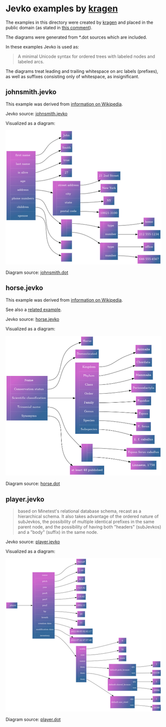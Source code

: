 # Jevko examples by [kragen](http://canonical.org/~kragen/)

The examples in this directory were created by [kragen](http://canonical.org/~kragen/) and placed in the public domain (as stated in [this comment](https://news.ycombinator.com/item?id=33352544)).

The diagrams were generated from *.dot sources which are included.

In these examples Jevko is used as:

> A minimal Unicode syntax for ordered trees with labeled nodes and labeled arcs.

The diagrams treat leading and trailing whitespace on arc labels (prefixes), as well as suffixes consisting only of whitespace, as insignificant.

## johnsmith.jevko

This example was derived from [information on Wikipedia](https://en.wikipedia.org/wiki/JSON#Syntax).

Jevko source: [johnsmith.jevko](johnsmith.jevko)

Visualized as a diagram:

![johnsmith.jpg](johnsmith.jpg)

Diagram source: [johnsmith.dot](johnsmith.dot)

## horse.jevko

This example was derived from [information on Wikipedia](https://en.wikipedia.org/wiki/Horse).

See also a [related example](../wikipedia.md).

Jevko source: [horse.jevko](horse.jevko)

Visualized as a diagram:

![horse.jpg](horse.jpg)

Diagram source: [horse.dot](horse.dot)

## player.jevko

> based on Minetest's relational database schema, recast as a hierarchical schema. It also takes advantage of the ordered nature of subJevkos, the possibility of multiple identical prefixes in the same parent node, and the possibility of having both "headers" (subJevkos) and a "body" (suffix) in the same node.

Jevko source: [player.jevko](player.jevko)

Visualized as a diagram:

![player.jpg](player.jpg)

Diagram source: [player.dot](player.dot)
